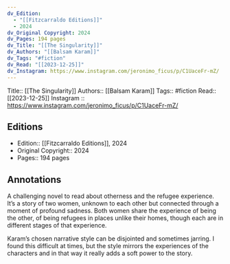 ```yaml
---
dv_Edition:
  - "[[Fitzcarraldo Editions]]"
  - 2024
dv_Original Copyright: 2024
dv_Pages: 194 pages
dv_Title: "[[The Singularity]]"
dv_Authors: "[[Balsam Karam]]"
dv_Tags: "#fiction"
dv_Read: "[[2023-12-25]]"
dv_Instagram: https://www.instagram.com/jeronimo_ficus/p/C1UaceFr-mZ/
---
```

Title:: [[The Singularity]]
Authors:: [[Balsam Karam]]
Tags:: #fiction 
Read:: [[2023-12-25]]
Instagram :: https://www.instagram.com/jeronimo_ficus/p/C1UaceFr-mZ/

## Editions
- Edition:: [[Fitzcarraldo Editions]], 2024
- Original Copyright:: 2024
- Pages:: 194 pages

## Annotations

A challenging novel to read about otherness and the refugee experience. It’s a story of two women, unknown to each other but connected through a moment of profound sadness. Both women share the experience of being the other, of being refugees in places unlike their homes, though each are in different stages of that experience.   
  
Karam’s chosen narrative style can be disjointed and sometimes jarring. I found this difficult at times, but the style mirrors the experiences of the characters and in that way it really adds a soft power to the story.